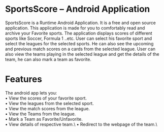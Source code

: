 <h1>SportsScore – Android Application</h1>
SportsScore is a Runtime Android Application. It is a free and open source application.
This application is made for you to comfortably read and archive your Favorite sports. The application displays scores of different sports like Soccer, Formula 1 ..etc. User can select his favorite sport and select the leagues for the selected sports. He can also see the upcoming and previous match scores on a cards from the selected league. User can also view the teams playing in the selected league and get the details of the team, he can also mark a team as favorite.

<h1>Features</h1>
The android app lets you:<br/>
•	View the scores of your favorite sport.<br/>
•	View the leagues from the selected sport.<br/>
•	View the match scores from the league.<br/>
•	View the Teams from the league.<br/>
•	Mark a Team as Favorite/Unfavorite.<br/>
•	View details of respective team.\
•	Redirect to the webpage of the team.\

